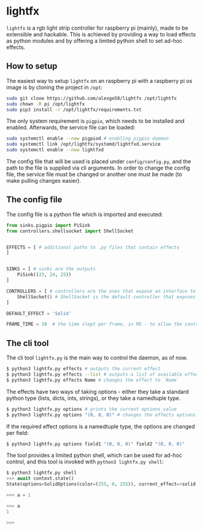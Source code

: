# lightfx
`lightfx` is a rgb light strip controller for raspberry pi (mainly), made to be extensible and hackable. 
This is achieved by providing a way to load effects as python modules and by offering a limited python shell to set ad-hoc effects.

## How to setup
The easiest way to setup `lightfx` on an raspberry pi with a raspberry pi os image is by cloning the project in `/opt`:
```sh
sudo git clone https://github.com/alexge50/lightfx /opt/lightfx
sudo chown -R pi /opt/lightfx
sudo pip3 install -r /opt/lightfx/requirements.txt
```

The only system requirement is `pigpio`, which needs to be installed and enabled.
Afterwards, the service file can be loaded:
```sh
sudo systemctl enable --now pigpiod # enabling pigpio daemon
sudo systemctl link /opt/lightfx/systemd/lightfxd.service
sudo systemctl enable --now lightfxd
```

The config file that will be used is placed under `config/config.py`, and the path to the file is supplied via cli arguments. In order to change the config file, the service file must be changed or another one must be made (to make pulling changes easier).

## The config file
The config file is a python file which is imported and executed:
```python
from sinks.pigpio import PiSink
from controllers.shellsocket import ShellSocket


EFFECTS = [ # additional paths to .py files that contain effects
]


SINKS = [ # sinks are the outputs
    PiSink((23, 24, 25)) 
]

CONTROLLERS = [ # controllers are the ones that expose an interface to control the lightfx daemon
    ShellSocket() # ShellSocket is the default controller that exposes a socket which the cli tool use to provide the functionality to change the effects and the option, but also a limited python shell
]

DEFAULT_EFFECT = 'Solid'

FRAME_TIME = 10  # the time slept per frame, in MS - to allow the controllers to do their job
```

## The cli tool
The cli tool `lightfx.py` is the main way to control the daemon, as of now. 
```sh
$ python3 lightfx.py effects # outputs the current effect
$ python3 lightfx.py effects --list # outputs a list of available effects
$ python3 lightfx.py effects Name # changes the effect to `Name`
```

The effects have two ways of taking options - either they take a standard python type (lists, dicts, ints, strings), 
or they take a namedtuple type. 

```sh
$ python3 lightfx.py options # prints the current options value
$ python3 lightfx.py options "(0, 0, 0)" # changes the effects options to `(0, 0, 0)`
```

If the required effect options is a namedtuple type, the options are changed per field:
```sh
$ python3 lightfx.py options field1 "(0, 0, 0)" field2 "(0, 0, 0)"
```

The tool provides a limited python shell, which can be used for ad-hoc control, and this tool is invoked with `python3 lightfx.py shell`:
```python
$ python3 lightfx.py shell
>>> await context.state()
State(options=SolidOptions(color=(255, 0, 255)), current_effect=<solid.Solid object at 0x75f1ddd0>, delta_time=17.708251953125, effects=['Blink', 'Lerp', 'Solid', 'BlinkRandom'])

>>> a = 1

>>> a
1

>>>
```